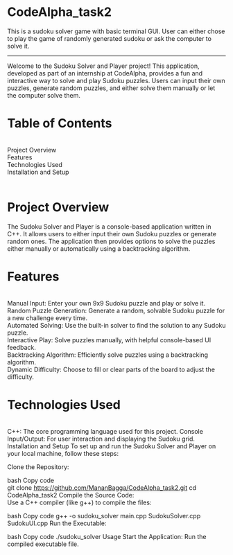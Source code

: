 # CodeAlpha_task2
This is a sudoku solver game with basic terminal GUI. User can either chose to play the game of randomly generated sudoku or ask the computer to solve it.
<hr>
Welcome to the Sudoku Solver and Player project! This application, developed as part of an internship at CodeAlpha, provides a fun and interactive way to solve and play Sudoku puzzles. Users can input their own puzzles, generate random puzzles, and either solve them manually or let the computer solve them.

# Table of Contents
<br>
Project Overview <br>
Features<br>
Technologies Used<br>
Installation and Setup<br>

<br>

# Project Overview
The Sudoku Solver and Player is a console-based application written in C++. It allows users to either input their own Sudoku puzzles or generate random ones. The application then provides options to solve the puzzles either manually or automatically using a backtracking algorithm.

# Features
<br>
Manual Input: Enter your own 9x9 Sudoku puzzle and play or solve it.<br>
Random Puzzle Generation: Generate a random, solvable Sudoku puzzle for a new challenge every time.<br>
Automated Solving: Use the built-in solver to find the solution to any Sudoku puzzle.<br>
Interactive Play: Solve puzzles manually, with helpful console-based UI feedback.<br>
Backtracking Algorithm: Efficiently solve puzzles using a backtracking algorithm.<br>
Dynamic Difficulty: Choose to fill or clear parts of the board to adjust the difficulty.<br>

# Technologies Used
<br>
C++: The core programming language used for this project.
Console Input/Output: For user interaction and displaying the Sudoku grid.
<br>
Installation and Setup
To set up and run the Sudoku Solver and Player on your local machine, follow these steps:

Clone the Repository:

bash
Copy code
<br>
git clone https://github.com/MananBagga/CodeAlpha_task2.git
cd CodeAlpha_task2
Compile the Source Code:<br>
Use a C++ compiler (like g++) to compile the files:

bash
Copy code
g++ -o sudoku_solver main.cpp SudokuSolver.cpp SudokuUI.cpp
Run the Executable:

bash
Copy code
./sudoku_solver
Usage
Start the Application:
Run the compiled executable file.

